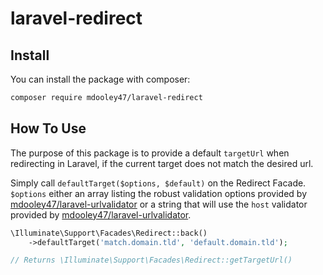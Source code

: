 # laravel-redirect

## Install
You can install the package with composer:

```bash
composer require mdooley47/laravel-redirect
```

## How To Use

The purpose of this package is to provide a default `targetUrl` when redirecting in Laravel, if the current target does not match the desired url.

Simply call `defaultTarget($options, $default)` on the Redirect Facade.<br>
`$options` either an array listing the robust validation options provided by [mdooley47/laravel-urlvalidator](https://github.com/mdooley47/laravel-urlvalidator) or a string that will use the `host` validator provided by [mdooley47/laravel-urlvalidator](https://github.com/mdooley47/laravel-urlvalidator).

```php
\Illuminate\Support\Facades\Redirect::back()
    ->defaultTarget('match.domain.tld', 'default.domain.tld');

// Returns \Illuminate\Support\Facades\Redirect::getTargetUrl()
```
